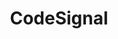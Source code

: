 ---
blog: https://codesignal.com/blog
facebook: https://facebook.com/codesignalcom
linkedin: https://linkedin.com/company/codesignal
logohandle: codesignal
sort: codesignal
title: CodeSignal
twitter: https://x.com/CodeSignalCom
website: https://codesignal.com/
youtube: https://youtube.com/channel/UCr2DuuSNzMihvRDyskKlKpA
---